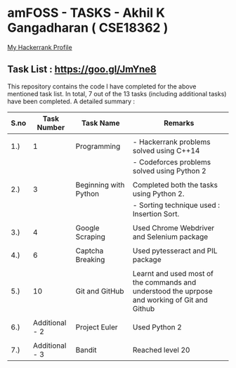 # amFOSS - TASKS - Akhil K Gangadharan  ( CSE18362 )
 [My Hackerrank Profile](https://www.hackerrank.com/akhilam512?hr_r=1)

## Task List :  https://goo.gl/JmYne8

This repository contains the code I have completed for the above mentioned task list. In total, 7 out of the 13 tasks (including additional tasks) have been completed. 
 A detailed summary :
 
| **S.no** | **Task Number** | **Task Name**             | **Remarks** |
| ---- | ----------- | --------------------- | ------- |
|      |             |                       |         |
| 1.)  |  1          | Programming           | - Hackerrank problems solved using C++14 |
|      |             |                       | - Codeforces problems solved using Python 2|
|      |             |                       |     |
| 2.)  |  3          | Beginning with Python | Completed both the tasks using Python 2. |
|      |             |                        |  - Sorting technique used : Insertion Sort. |
|      |             |                       |     |
| 3.)  |  4          | Google Scraping       |  Used Chrome Webdriver and Selenium package |
|      |             |                       |     |
| 4.)  |  6          | Captcha Breaking      |  Used pytesseract and PIL package |
|      |             |                       |     |
| 5.)  |  10         | Git and GitHub        |  Learnt and used most of the commands and understood the uprpose and working of Git and Github|
|      |             |                       |     |
| 6.)  | Additional - 2 | Project Euler      |   Used Python 2 |
|      |             |                       |     |
| 7.)  | Additional - 3 | Bandit             |   Reached level 20 |
